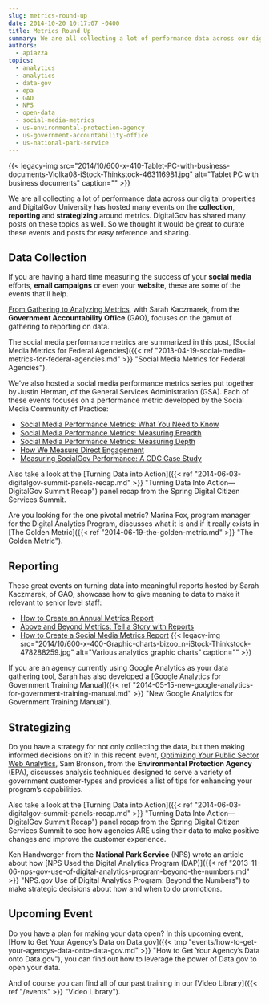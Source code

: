 ```yaml
---
slug: metrics-round-up
date: 2014-10-20 10:17:07 -0400
title: Metrics Round Up
summary: We are all collecting a lot of performance data across our digital properties and DigitalGov University has hosted many events on the collection, reporting and strategizing around metrics. DigitalGov has shared many posts on these topics as well. So we thought it would be great to curate these events and posts for easy reference and
authors:
  - apiazza
topics:
  - analytics
  - analytics
  - data-gov
  - epa
  - GAO
  - NPS
  - open-data
  - social-media-metrics
  - us-environmental-protection-agency
  - us-government-accountability-office
  - us-national-park-service
---
```


{{< legacy-img src="2014/10/600-x-410-Tablet-PC-with-business-documents-Violka08-iStock-Thinkstock-463116981.jpg" alt="Tablet PC with business documents" caption="" >}} 

We are all collecting a lot of performance data across our digital properties and DigitalGov University has hosted many events on the **collection**, **reporting** and **strategizing** around metrics. DigitalGov has shared many posts on these topics as well. So we thought it would be great to curate these events and posts for easy reference and sharing.

## Data Collection

If you are having a hard time measuring the success of your **social media** efforts, **email campaigns** or even your **website**, these are some of the events that’ll help.

[From Gathering to Analyzing Metrics](http://www.youtube.com/watch?v=bYi9OjWUR6E&list=PLd9b-GuOJ3nFwlyvLFUtmDpYFKezhot8P&index=7), with Sarah Kaczmarek, from the **Government Accountability Office** (GAO), focuses on the gamut of gathering to reporting on data.

The social media performance metrics are summarized in this post, [Social Media Metrics for Federal Agencies]({{< ref "2013-04-19-social-media-metrics-for-federal-agencies.md" >}} "Social Media Metrics for Federal Agencies").

We&#8217;ve also hosted a social media performance metrics series put together by Justin Herman, of the General Services Administration (GSA). Each of these events focuses on a performance metric developed by the Social Media Community of Practice:

  * [Social Media Performance Metrics: What You Need to Know](http://www.youtube.com/watch?v=yHj2fWXwrvw)
  * [Social Media Performance Metrics: Measuring Breadth](http://www.youtube.com/watch?v=P4_ArLjpT-Q)
  * [Social Media Performance Metrics: Measuring Depth](http://www.youtube.com/watch?v=Edm2TeOXj0w)
  * [How We Measure Direct Engagement](http://www.youtube.com/watch?v=0uWCR85CmBI)
  * [Measuring SocialGov Performance: A CDC Case Study](http://www.youtube.com/watch?v=7vg5fkY24Fk)

Also take a look at the [Turning Data into Action]({{< ref "2014-06-03-digitalgov-summit-panels-recap.md" >}} "Turning Data Into Action—DigitalGov Summit Recap") panel recap from the Spring Digital Citizen Services Summit.

Are you looking for the one pivotal metric? Marina Fox, program manager for the Digital Analytics Program, discusses what it is and if it really exists in [The Golden Metric]({{< ref "2014-06-19-the-golden-metric.md" >}} "The Golden Metric").

## Reporting

These great events on turning data into meaningful reports hosted by Sarah Kaczmarek, of GAO, showcase how to give meaning to data to make it relevant to senior level staff:

  * [How to Create an Annual Metrics Report](http://www.youtube.com/watch?v=q9-aF46xqE4&index=8&list=PLd9b-GuOJ3nFwlyvLFUtmDpYFKezhot8P)
  * [Above and Beyond Metrics: Tell a Story with Reports](http://www.youtube.com/watch?v=IYxi9KvYMok&index=6&list=PLd9b-GuOJ3nFwlyvLFUtmDpYFKezhot8P)
  * [How to Create a Social Media Metrics Report](http://www.youtube.com/watch?v=YqgKTgvARfM&index=3&list=PLd9b-GuOJ3nFwlyvLFUtmDpYFKezhot8P) {{< legacy-img src="2014/10/600-x-400-Graphic-charts-bizoo_n-iStock-Thinkstock-478288259.jpg" alt="Various analytics graphic charts" caption="" >}} 

If you are an agency currently using Google Analytics as your data gathering tool, Sarah has also developed a [Google Analytics for Government Training Manual]({{< ref "2014-05-15-new-google-analytics-for-government-training-manual.md" >}} "New Google Analytics for Government Training Manual").

## Strategizing

Do you have a strategy for not only collecting the data, but then making informed decisions on it? In this recent event, [Optimizing Your Public Sector Web Analytics](http://www.youtube.com/watch?v=v_tkV8A8Co4&list=PLd9b-GuOJ3nFwlyvLFUtmDpYFKezhot8P&index=1), Sam Bronson, from the **Environmental Protection Agency** (EPA), discusses analysis techniques designed to serve a variety of government customer-types and provides a list of tips for enhancing your program’s capabilities.

Also take a look at the [Turning Data into Action]({{< ref "2014-06-03-digitalgov-summit-panels-recap.md" >}} "Turning Data Into Action—DigitalGov Summit Recap") panel recap from the Spring Digital Citizen Services Summit to see how agencies ARE using their data to make positive changes and improve the customer experience.

Ken Handwerger from the **National Park Service** (NPS) wrote an article about how [NPS Used the Digital Analytics Program (DAP)]({{< ref "2013-11-06-nps-gov-use-of-digital-analytics-program-beyond-the-numbers.md" >}} "NPS.gov Use of Digital Analytics Program: Beyond the Numbers") to make strategic decisions about how and when to do promotions.

## Upcoming Event

Do you have a plan for making your data open? In this upcoming event, [How to Get Your Agency’s Data on Data.gov]({{< tmp "events/how-to-get-your-agencys-data-onto-data-gov.md" >}} "How to Get Your Agency’s Data onto Data.gov"), you can find out how to leverage the power of Data.gov to open your data.

And of course you can find all of our past training in our [Video Library]({{< ref "/events" >}} "Video Library").